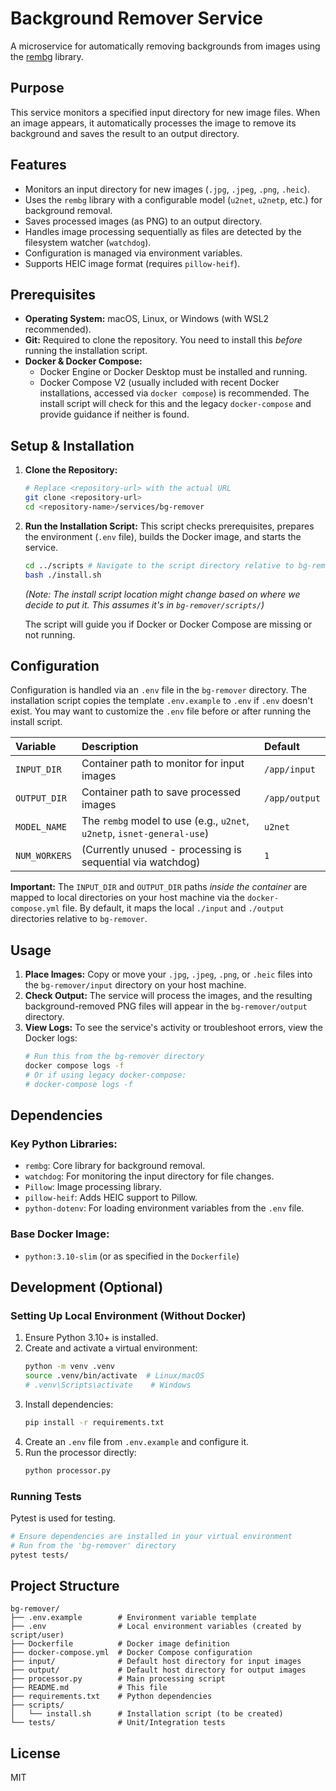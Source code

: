 # Background Remover Service

A microservice for automatically removing backgrounds from images using the [rembg](https://github.com/danielgatis/rembg) library.

## Purpose

This service monitors a specified input directory for new image files. When an image appears, it automatically processes the image to remove its background and saves the result to an output directory.

## Features

-   Monitors an input directory for new images (`.jpg`, `.jpeg`, `.png`, `.heic`).
-   Uses the `rembg` library with a configurable model (`u2net`, `u2netp`, etc.) for background removal.
-   Saves processed images (as PNG) to an output directory.
-   Handles image processing sequentially as files are detected by the filesystem watcher (`watchdog`).
-   Configuration is managed via environment variables.
-   Supports HEIC image format (requires `pillow-heif`).

## Prerequisites

-   **Operating System:** macOS, Linux, or Windows (with WSL2 recommended).
-   **Git:** Required to clone the repository. You need to install this *before* running the installation script.
-   **Docker & Docker Compose:**
    -   Docker Engine or Docker Desktop must be installed and running.
    -   Docker Compose V2 (usually included with recent Docker installations, accessed via `docker compose`) is recommended. The install script will check for this and the legacy `docker-compose` and provide guidance if neither is found.

## Setup & Installation

1.  **Clone the Repository:**
    ```bash
    # Replace <repository-url> with the actual URL
    git clone <repository-url>
    cd <repository-name>/services/bg-remover
    ```

2.  **Run the Installation Script:**
    This script checks prerequisites, prepares the environment (`.env` file), builds the Docker image, and starts the service.
    ```bash
    cd ../scripts # Navigate to the script directory relative to bg-remover
    bash ./install.sh
    ```
    *(Note: The install script location might change based on where we decide to put it. This assumes it's in `bg-remover/scripts/`)*

    The script will guide you if Docker or Docker Compose are missing or not running.

## Configuration

Configuration is handled via an `.env` file in the `bg-remover` directory. The installation script copies the template `.env.example` to `.env` if `.env` doesn't exist. You may want to customize the `.env` file before or after running the install script.

| Variable      | Description                                                     | Default     |
| :------------ | :-------------------------------------------------------------- | :---------- |
| `INPUT_DIR`   | Container path to monitor for input images                      | `/app/input`  |
| `OUTPUT_DIR`  | Container path to save processed images                         | `/app/output` |
| `MODEL_NAME`  | The `rembg` model to use (e.g., `u2net`, `u2netp`, `isnet-general-use`) | `u2net`     |
| `NUM_WORKERS` | (Currently unused - processing is sequential via watchdog)      | `1`         |

**Important:** The `INPUT_DIR` and `OUTPUT_DIR` paths *inside the container* are mapped to local directories on your host machine via the `docker-compose.yml` file. By default, it maps the local `./input` and `./output` directories relative to `bg-remover`.

## Usage

1.  **Place Images:** Copy or move your `.jpg`, `.jpeg`, `.png`, or `.heic` files into the `bg-remover/input` directory on your host machine.
2.  **Check Output:** The service will process the images, and the resulting background-removed PNG files will appear in the `bg-remover/output` directory.
3.  **View Logs:** To see the service's activity or troubleshoot errors, view the Docker logs:
    ```bash
    # Run this from the bg-remover directory
    docker compose logs -f
    # Or if using legacy docker-compose:
    # docker-compose logs -f
    ```

## Dependencies

### Key Python Libraries:

-   `rembg`: Core library for background removal.
-   `watchdog`: For monitoring the input directory for file changes.
-   `Pillow`: Image processing library.
-   `pillow-heif`: Adds HEIC support to Pillow.
-   `python-dotenv`: For loading environment variables from the `.env` file.

### Base Docker Image:

-   `python:3.10-slim` (or as specified in the `Dockerfile`)

## Development (Optional)

### Setting Up Local Environment (Without Docker)

1.  Ensure Python 3.10+ is installed.
2.  Create and activate a virtual environment:
    ```bash
    python -m venv .venv
    source .venv/bin/activate  # Linux/macOS
    # .venv\Scripts\activate    # Windows
    ```
3.  Install dependencies:
    ```bash
    pip install -r requirements.txt
    ```
4.  Create an `.env` file from `.env.example` and configure it.
5.  Run the processor directly:
    ```bash
    python processor.py
    ```

### Running Tests

Pytest is used for testing.

```bash
# Ensure dependencies are installed in your virtual environment
# Run from the 'bg-remover' directory
pytest tests/
```

## Project Structure

```
bg-remover/
├── .env.example        # Environment variable template
├── .env                # Local environment variables (created by script/user)
├── Dockerfile          # Docker image definition
├── docker-compose.yml  # Docker Compose configuration
├── input/              # Default host directory for input images
├── output/             # Default host directory for output images
├── processor.py        # Main processing script
├── README.md           # This file
├── requirements.txt    # Python dependencies
├── scripts/
│   └── install.sh      # Installation script (to be created)
└── tests/              # Unit/Integration tests
```

## License

MIT 
